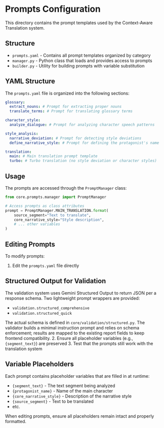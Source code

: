 # Prompts Configuration

This directory contains the prompt templates used by the Context-Aware Translation system.

## Structure

- `prompts.yaml` - Contains all prompt templates organized by category
- `manager.py` - Python class that loads and provides access to prompts
- `builder.py` - Utility for building prompts with variable substitution

## YAML Structure

The `prompts.yaml` file is organized into the following sections:

```yaml
glossary:
  extract_nouns: # Prompt for extracting proper nouns
  translate_terms: # Prompt for translating glossary terms

character_style:
  analyze_dialogue: # Prompt for analyzing character speech patterns

style_analysis:
  narrative_deviation: # Prompt for detecting style deviations
  define_narrative_style: # Prompt for defining the protagonist's name and the core narrative style

translation:
  main: # Main translation prompt template
  turbo: # Turbo translation (no style deviation or character styles)
```

## Usage

The prompts are accessed through the `PromptManager` class:

```python
from core.prompts.manager import PromptManager

# Access prompts as class attributes
prompt = PromptManager.MAIN_TRANSLATION.format(
    source_segment="Text to translate",
    core_narrative_style="Style description",
    # ... other variables
)
```

## Editing Prompts

To modify prompts:

1. Edit the `prompts.yaml` file directly

## Structured Output for Validation

The validation system uses Gemini Structured Output to return JSON per a response schema. Two lightweight prompt wrappers are provided:

- `validation.structured_comprehensive`
- `validation.structured_quick`

The actual schema is defined in `core/validation/structured.py`. The validator builds a minimal instruction prompt and relies on schema enforcement; results are mapped to the existing report fields to keep frontend compatibility.
2. Ensure all placeholder variables (e.g., `{segment_text}`) are preserved
3. Test that the prompts still work with the translation system

## Variable Placeholders

Each prompt contains placeholder variables that are filled in at runtime:

- `{segment_text}` - The text segment being analyzed
- `{protagonist_name}` - Name of the main character
- `{core_narrative_style}` - Description of the narrative style
- `{source_segment}` - Text to be translated
- etc.

When editing prompts, ensure all placeholders remain intact and properly formatted.
